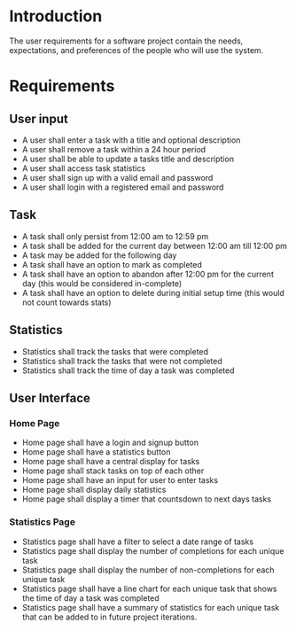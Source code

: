 # Introduction
The user requirements for a software project contain the needs, expectations, and preferences of the people who will use the system. 

# Requirements
## User input
- A user shall enter a task with a title and optional description
- A user shall remove a task within a 24 hour period
- A user shall be able to update a tasks title and description
- A user shall access task statistics
- A user shall sign up with a valid email and password
- A user shall login with a registered email and password

## Task
- A task shall only persist from 12:00 am to 12:59 pm
- A task shall be added for the current day between 12:00 am till 12:00 pm
- A task may be added for the following day
- A task shall have an option to mark as completed
- A task shall have an option to abandon after 12:00 pm for the current day (this would be considered in-complete)
- A task shall have an option to delete during initial setup time (this would not count towards stats)

## Statistics
- Statistics shall track the tasks that were completed
- Statistics shall track the tasks that were not completed
- Statistics shall track the time of day a task was completed

## User Interface
### Home Page
- Home page shall have a login and signup button
- Home page shall have a statistics button
- Home page shall have a central display for tasks
- Home page shall stack tasks on top of each other
- Home page shall have an input for user to enter tasks
- Home page shall display daily statistics
- Home page shall display a timer that countsdown to next days tasks

### Statistics Page
- Statistics page shall have a filter to select a date range of tasks
- Statistics page shall display the number of completions for each unique task
- Statistics page shall display the number of non-completions for each unique task
- Statistics page shall have a line chart for each unique task that shows the time of day a task was completed
- Statistics page shall have a summary of statistics for each unique task that can be added to in future project iterations.
